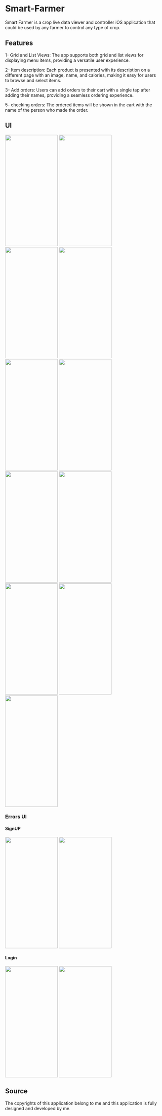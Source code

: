 # Smart-Farmer
Smart Farmer is a crop live data viewer and controller iOS application that could be used by any farmer to control any type of crop.

## Features
1- Grid and List Views: The app supports both grid and list views for displaying menu items, providing a versatile user experience.

2- Item description: Each product is presented with its description on a different page with an image, name, and calories, making it easy for users to browse and select items.

3- Add orders: Users can add orders to their cart with a single tap after adding their names, providing a seamless ordering experience.

5- checking orders: The ordered items will be shown in the cart with the name of the person who made the order.

## UI
<img src="https://github.com/IOSdeVeloper20/Smart-Farmer/assets/81517945/f50ec301-4aee-4059-8858-14fb59f60a2b" width="170" height="360" />
<img src="https://github.com/IOSdeVeloper20/Smart-Farmer/assets/81517945/314bf3be-3a4f-47e0-ae5f-de5e3c226a4f" width="170" height="360" />
<img src="https://github.com/IOSdeVeloper20/Smart-Farmer/assets/81517945/deb1c485-95de-46ed-b88b-ddd634a0d45a" width="170" height="360" />
<img src="https://github.com/IOSdeVeloper20/Smart-Farmer/assets/81517945/88228140-c74e-4e0d-8cb6-921a917d420c" width="170" height="360" />
<img src="https://github.com/IOSdeVeloper20/Smart-Farmer/assets/81517945/7c17e480-e250-4d49-a560-71f81c104f55" width="170" height="360" />
<img src="https://github.com/IOSdeVeloper20/Smart-Farmer/assets/81517945/daa4d508-f8ac-4585-b712-7e93943a6064" width="170" height="360" />
<img src="https://github.com/IOSdeVeloper20/Smart-Farmer/assets/81517945/3d7e27c4-22c7-459e-88ce-3dd6a93fe335" width="170" height="360" />
<img src="https://github.com/IOSdeVeloper20/Smart-Farmer/assets/81517945/e327aead-4209-4914-825f-b0a58c3df6dd" width="170" height="360" />
<img src="https://github.com/IOSdeVeloper20/Smart-Farmer/assets/81517945/0a683c13-1dae-4c18-816c-35c5673941c3" width="170" height="360" />
<img src="https://github.com/IOSdeVeloper20/Smart-Farmer/assets/81517945/f82ab9eb-1aec-498d-8ef2-a1e814ac0f3a" width="170" height="360" />
<img src="https://github.com/IOSdeVeloper20/Smart-Farmer/assets/81517945/5ea2237b-c874-4abf-af3f-5e9b795e1a37" width="170" height="360" />

### Errors UI

#### SignUP
<img src="https://github.com/IOSdeVeloper20/Smart-Farmer/assets/81517945/381ad4d7-8d94-4e59-94ec-d06973520c10" width="170" height="360" />
<img src="https://github.com/IOSdeVeloper20/Smart-Farmer/assets/81517945/f81631f8-f317-4b06-b143-d1ac8e74a913" width="170" height="360" />

#### Login
<img src="https://github.com/IOSdeVeloper20/Smart-Farmer/assets/81517945/59c16b93-2c12-4aef-8679-b1e5905aebb2" width="170" height="360" />
<img src="https://github.com/IOSdeVeloper20/Smart-Farmer/assets/81517945/49a41322-7266-4df4-9f8d-1b3aa31e9067" width="170" height="360" />

## Source
The copyrights of this application belong to me and this application is fully designed and developed by me.
